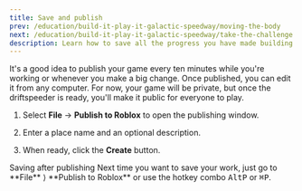 ```yaml
---
title: Save and publish
prev: /education/build-it-play-it-galactic-speedway/moving-the-body
next: /education/build-it-play-it-galactic-speedway/take-the-challenge
description: Learn how to save all the progress you have made building a spaceship in the Roblox Build It Play It Galactic Speedway challenge.
---
```


It's a good idea to publish your game every ten minutes while you're working or whenever you make a big change. Once published, you can edit it from any computer. For now, your game will be private, but once the driftspeeder is ready, you'll make it public for everyone to play.

1. Select **File** → **Publish to Roblox** to open the publishing window.

2. Enter a place name and an optional description.

3. When ready, click the **Create** button.

<Alert severity="info">
<AlertTitle>Saving after publishing</AlertTitle>
Next time you want to save your work, just go to **File** ⟩ **Publish to Roblox** or use the hotkey combo <kbd>Alt</kbd><kbd>P</kbd> or <kbd>⌘</kbd><kbd>P</kbd>.
</Alert>
